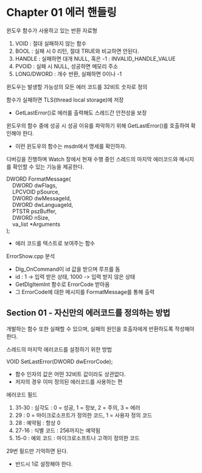 # Chapter 01 에러 핸들링

윈도우 함수가 사용하고 있는 반환 자료형
1. VOID : 절대 실패하지 않는 함수
2. BOOL : 실패 시 0 리턴, 절대 TRUE와 비교하면 안된다.
3. HANDLE : 실패하면 대개 NULL, 혹은 -1 : INVALID_HANDLE_VALUE
4. PVOID : 실패 시 NULL, 성공하면 메모리 주소
5. LONG/DWORD : 개수 반환, 실패하면 0이나 -1

윈도우는 발생할 가능성의 모든 에러 코드를 32비트 숫자로 정의

함수가 실패하면 TLS(thread local storage)에 저장
* GetLastError()로 에러를 출력해도 스레드간 안전성을 보장

윈도우의 함수 중에 성공 시 성공 이유를 파악하기 위해 GetLastError()를 호출하여 확인해야 한다.
* 이런 윈도우의 함수는 msdn에서 명세를 확인하자.

디버깅을 진행하며 Watch 창에서 현재 수행 중인 스레드의 마지막 에러코드와 메시지를 확인할 수 있는 기능을 제공한다.

DWORD FormatMessage(\
&nbsp;&nbsp;&nbsp;&nbsp;DWORD dwFlags,\
&nbsp;&nbsp;&nbsp;&nbsp;LPCVOID pSource,\
&nbsp;&nbsp;&nbsp;&nbsp;DWORD dwMessageId,\
&nbsp;&nbsp;&nbsp;&nbsp;DWORD dwLanguageId,\
&nbsp;&nbsp;&nbsp;&nbsp;PTSTR pszBuffer,\
&nbsp;&nbsp;&nbsp;&nbsp;DWORD nSize,\
&nbsp;&nbsp;&nbsp;&nbsp;va_list *Arguments\
);
* 에러 코드를 텍스트로 보여주는 함수

ErrorShow.cpp 분석
* Dlg_OnCommand이 id 값을 받으며 루프를 돔
* id : 1 -> 입력 받은 상태, 1000 -> 입력 받지 않은 상태
* GetDlgItemInt 함수로 ErrorCode 받아옴
* 그 ErrorCode에 대한 메시지를 FormatMessage를 통해 출력


## Section 01 - 자신만의 에러코드를 정의하는 방법
개발하는 함수 또한 실패할 수 있으며, 실패의 원인을 호출자에게 반환하도록 작성해야 한다.

스레드의 마지막 에러코드를 설정하기 위한 방법

VOID SetLastError(DWORD dwErrorCode);
* 함수 인자의 값은 어떤 32비트 값이라도 상관없다.
* 저자의 경우 이미 정의된 에러코드를 사용하는 편

에러코드 필드
1. 31-30 : 심각도 : 0 = 성공, 1 = 정보, 2 = 주의, 3 = 에러
2. 29 : 0 = 마이크로소프트가 정의한 코드, 1 = 사용자 정의 코드
3. 28 : 예약됨 : 항상 0
4. 27-16 : 식별 코드 : 256까지는 예약됨
5. 15-0 : 예외 코드 : 마이크로소프트나 고객이 정의한 코드

29번 필드만 기억하면 된다.
* 반드시 1로 설정해야 한다.